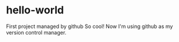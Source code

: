 # hello-world
First project managed by github
So cool! Now I'm using github as my version control manager.
